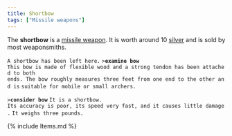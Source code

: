```yaml
---
title: Shortbow
tags: ["Missile weapons"]
---
```

The **shortbow** is a [missile weapon](missile_weapon "wikilink"). It is
worth around 10 [silver](silver "wikilink") and is sold by most
weaponsmiths.

`A shortbow has been left here.`
`>`**`examine bow`**
`This bow is made of flexible wood and a strong tendon has been attached to both`
`ends. The bow roughly measures three feet from one end to the other and is`
`suitable for mobile or small archers. `

`>`**`consider bow`**
`It is a shortbow.`
`Its accuracy is poor, its speed very fast, and it causes little damage.`
`It weighs three pounds.`

{% include Items.md %}
